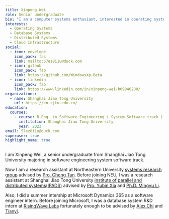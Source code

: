 ```yaml
---
title: Xinpeng Wei
role: Senior undergraduate
bio: "I am a computer systems enthusiast, interested in operating systems, database systems, distributed systems and cloud systems."
interests:
  - Operating Systems
  - Database Systems
  - Distributed Systems
  - Cloud Infrastructure
social:
  - icon: envelope
    icon_pack: fas
    link: mailto:57ez8i1u@duck.com
  - icon: github
    icon_pack: fab
    link: https://github.com/WindowsXp-Beta
  - icon: linkedin
    icon_pack: fab
    link: https://www.linkedin.com/in/xinpeng-wei-b09846200/
organizations:
  - name: Shanghai Jiao Tong University
    url: https://en.sjtu.edu.cn/
education:
  courses:
    - course: B.Eng. in Software Engineering ( System Software track )
      institution: Shanghai Jiao Tong University
      year: 2023
email: 57ez8i1u@duck.com
superuser: true
highlight_name: true
---
```

I am Xinpeng Wei, a senior undergraduate from Shanghai Jiao Tong University majoring in software engineering system software track.

Now I am a research assistant at Northeastern University [systems research group](http://srg.khoury.northeastern.edu/) advised by [Pro. Cheng Tan](https://www.khoury.northeastern.edu/people/cheng-tan/). Before joining NEU, I was a research assistant at Shanghai Jiao Tong University [institute of parallel and distributed systems(IPADS)](https://ipads.se.sjtu.edu.cn/) advised by [Pro. Yubin Xia](https://ipads.se.sjtu.edu.cn/pub/members/yubin_xia) and [Ph.D. Mingyu Li](https://maxul.github.io).

Also, I did a summer intership at Microsoft Dynamics 365 as a software engineer intern. Before joining Microsoft, I was a database system R&D intern at [RisingWave Labs](https://www.risingwave-labs.com/) fortunately enough to be advised by [Alex Chi](https://www.skyzh.dev) and [Tianyi](https://blog.zhuangty.com).